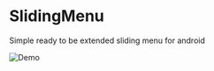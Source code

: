 # SlidingMenu
Simple ready to be extended sliding menu for android


![Demo](https://cloud.githubusercontent.com/assets/11689419/26447816/f92d6460-4167-11e7-9703-84c892cc2a37.gif)
